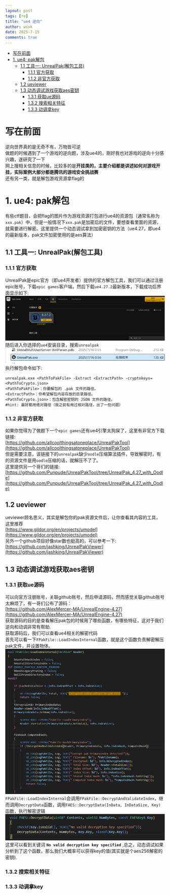 ```yaml
---
layout: post
tags: [re]
title: "ue4 逆向"
author: wsxk
date: 2025-7-15
comments: true
---
```



- [写在前面](#写在前面)
- [1. ue4: pak解包](#1-ue4-pak解包)
  - [1.1 工具一: UnrealPak(解包工具)](#11-工具一-unrealpak解包工具)
    - [1.1.1 官方获取](#111-官方获取)
    - [1.1.2 非官方获取](#112-非官方获取)
  - [1.2 ueviewer](#12-ueviewer)
  - [1.3 动态调试游戏获取aes密钥](#13-动态调试游戏获取aes密钥)
    - [1.3.1 获取ue源码](#131-获取ue源码)
    - [1.3.2 搜索相关特征](#132-搜索相关特征)
    - [1.3.3 动调拿key](#133-动调拿key)


# 写在前面<br>
逆向世界真的是无奇不有，万物皆可逆<br>
做题的时候遇到了一个游戏的逆向题，涉及ue4的，刚好我也对游戏的逆向十分感兴趣，遂研究了一下<br>
网上搜相关信息的时候，比较多的是**开挂类的，主要介绍都是讲述如何对游戏开挂，实际案例大部分都是腾讯的游戏安全挑战赛**<br>
还有另一类，就是解包游戏资源拿flag的<br>

# 1. ue4: pak解包<br>
有些ctf题目，会把flag的图片作为游戏资源打包进行ue4的资源包（通常名称为`xxx.pak`）中，但是一般情况下`xxx.pak`是加密后的文件，要想查看里面的资源，就需要进行解密。这里提供一个动态调试拿到加密密钥的方法（ue4.27，即ue4的最新版本，pak文件加密使用的是aes算法）<br>
## 1.1 工具一: UnrealPak(解包工具)<br>
### 1.1.1 官方获取<br>
UnrealPak是epic官方（即ue4开发者）提供的官方解包工具，我们可以通过注册epic账号，下载`epic games`客户端，然后下载`ue4.27.2`最新版本，下载成功后界面显示如下:<br>
![](https://raw.githubusercontent.com/wsxk/wsxk_pictures/main/2025-9-25/20250717223633.png)
随后进入你选择的`ue4`安装目录，搜索`unrealpak`<br>
![](https://raw.githubusercontent.com/wsxk/wsxk_pictures/main/2025-9-25/20250717223847.png)
执行解包命令如下:<br>
```
unrealpak.exe <PathToPakFile> -Extract <ExtractPath> -cryptokeys=<PathToCrypto.json>
<PathToPakFile>：你要解包的 .pak 文件的路径。
<ExtractPath>：你希望解包内容存放的目录路径。
<PathToCrypto.json>：包含解密密钥的 JSON 文件的路径。
#hint: 最好都用绝对路径（我之前有用过相对路径，出了一些问题）
```

### 1.1.2 非官方获取<br>
如果你觉得为了做题下一个`epic games`还有ue4引擎太狗屎了，这里有非官方下载链接:<br>
[https://github.com/allcoolthingsatoneplace/UnrealPakTool](https://github.com/allcoolthingsatoneplace/UnrealPakTool)<br>
但是需要注意，该链接下的`unrealpak`缺少`oodle`压缩算法插件，导致解密时，有的资源文件是用`oodle`压缩的话，就解压不了了。<br>
这里提供另一个哥们的链接:<br>
[https://github.com/Punpude/UnrealPakTool/tree/UnrealPak_4.27_with_Oodle](https://github.com/Punpude/UnrealPakTool/tree/UnrealPak_4.27_with_Oodle)<br>

## 1.2 ueviewer<br>
ueviewer顾名思义，其实是解包你的pak资源文件后，让你查看其内容的工具，这里推荐<br>
[https://www.gildor.org/en/projects/umodel](https://www.gildor.org/en/projects/umodel)<br>
另外一个github项目好像star数也挺高的，可以参考一下:<br>
[https://github.com/jashking/UnrealPakViewer](https://github.com/jashking/UnrealPakViewer)<br>

## 1.3 动态调试游戏获取aes密钥<br>
### 1.3.1 获取ue源码<br>
可以向官方注册账号，关联github账号，然后申请源码，然而感觉关联github账号太麻烦了，有一哥们公布了源码：<br>
[https://github.com/AlexMercer-MA/UnrealEngine-4.27](https://github.com/AlexMercer-MA/UnrealEngine-4.27)<br>
获取源码的目的是查看解压pak包的时候用了哪些函数，有哪些特征，这对于我们逆向和动调非常有帮助.<br>
获取源码后，我们可以查看ue4相关的解密代码<br>
首先可以看一下`FPakFile::LoadIndexInternal`函数，就是这个函数负责解密解压pak文件，并设置物体。<br>
![](https://raw.githubusercontent.com/wsxk/wsxk_pictures/main/2025-9-25/20250719000205.png)
`FPakFile::LoadIndexInternal`会调用`FPakFile::DecryptAndValidateIndex`，继而调用`DecryptData`函数，调用`FAES::DecryptData(InData, InDataSize, Key)`函数，执行解密逻辑
![](https://raw.githubusercontent.com/wsxk/wsxk_pictures/main/2025-9-25/20250719000505.png)
这里可以看到关键词 **`No valid decryption key specified`** ,总之，动态调试如果分析到了这个函数，那么我们大概率可以获得key的值(其实就是个aes256解密的密钥).<br>

### 1.3.2 搜索相关特征<br>


### 1.3.3 动调拿key<br>



<!-- Google tag (gtag.js) -->
<script async src="https://www.googletagmanager.com/gtag/js?id=G-C22S5YSYL7"></script>
<script>
  window.dataLayer = window.dataLayer || [];
  function gtag(){dataLayer.push(arguments);}
  gtag('js', new Date());

  gtag('config', 'G-C22S5YSYL7');
</script>